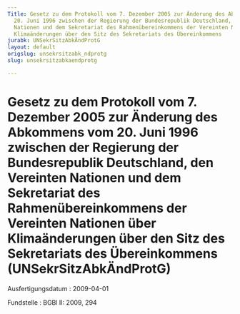 ```yaml
---
Title: Gesetz zu dem Protokoll vom 7. Dezember 2005 zur Änderung des Abkommens vom
  20. Juni 1996 zwischen der Regierung der Bundesrepublik Deutschland, den Vereinten
  Nationen und dem Sekretariat des Rahmenübereinkommens der Vereinten Nationen über
  Klimaänderungen über den Sitz des Sekretariats des Übereinkommens
jurabk: UNSekrSitzAbkÄndProtG
layout: default
origslug: unsekrsitzabk_ndprotg
slug: unsekrsitzabkaendprotg

---
```


# Gesetz zu dem Protokoll vom 7. Dezember 2005 zur Änderung des Abkommens vom 20. Juni 1996 zwischen der Regierung der Bundesrepublik Deutschland, den Vereinten Nationen und dem Sekretariat des Rahmenübereinkommens der Vereinten Nationen über Klimaänderungen über den Sitz des Sekretariats des Übereinkommens (UNSekrSitzAbkÄndProtG)

Ausfertigungsdatum
:   2009-04-01

Fundstelle
:   BGBl II: 2009, 294

